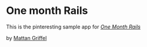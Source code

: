 # One month Rails

This is the pinteresting sample app for [*One Month Rails*](http://onemonthrails.com)

by [Mattan Griffel](http://mattangriffel.com)